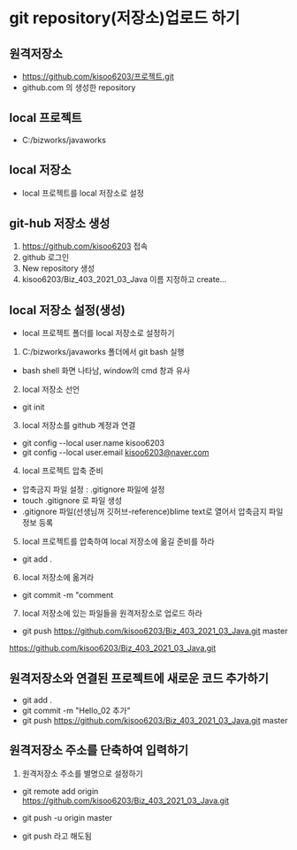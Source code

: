 # git repository(저장소)업로드 하기
## 원격저장소
* https://github.com/kisoo6203/프로젝트.git
* github.com 의 생성한 repository

## local 프로젝트
* C:/bizworks/javaworks

## local 저장소
* local 프로젝트를 local 저장소로 설정

## git-hub 저장소 생성
1. https://github.com/kisoo6203 접속
2. github 로그인
3. New repository 생성
4. kisoo6203/Biz_403_2021_03_Java 이름 지정하고 create...

## local 저장소 설정(생성)
* local 프로젝트 폴더를 local 저장소로 설정하기
1. C:/bizworks/javaworks 폴더에서 git bash 실행
* bash shell 화면 나타남, window의 cmd 창과 유사

2. local 저장소 선언
* git init

3. local 저장소를 github 계정과 연결
* git config --local user.name kisoo6203
* git config --local user.email kisoo6203@naver.com

4. local 프로젝트 압축 준비
* 압축금지 파일 설정 : .gitignore 파일에 설정
* touch .gitignore 로 파일 생성
* .gitignore 파일(선생님꺼 깃허브-reference)blime text로 열어서 압축금지 파일 정보 등록

5. local 프로젝트를 압축하여 local 저장소에 옮길 준비를 하라
* git add .

6. local 저장소에 옮겨라
* git commit -m "comment

7. local 저장소에 있는 파일들을 원격저장소로 업로드 하라
* git push https://github.com/kisoo6203/Biz_403_2021_03_Java.git master


https://github.com/kisoo6203/Biz_403_2021_03_Java.git

## 원격저장소와 연결된 프로젝트에 새로운 코드 추가하기
* git add .
* git commit -m "Hello_02 추가"
* git push https://github.com/kisoo6203/Biz_403_2021_03_Java.git master

## 원격저장소 주소를 단축하여 입력하기
1. 원격저장소 주소를 별명으로 설정하기
* git remote add origin https://github.com/kisoo6203/Biz_403_2021_03_Java.git

* git push -u origin master
* git push 라고 해도됨